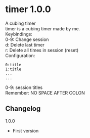 # timer 1.0.0
A cubing timer   
timer is a cubing timer made by me.         
Keybindings:   
0-9: Change session   
d: Delete last timer   
r: Delete all times in session (reset)         
Configuration:   
```
0:title   
1:title   
...   
...   
```

0-9: session titles   
Remember: NO SPACE AFTER COLON

## Changelog
1.0.0   
* First version
